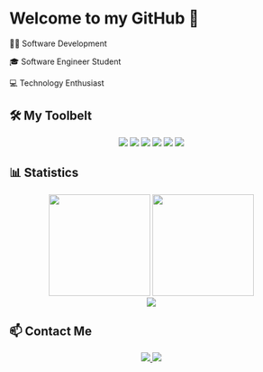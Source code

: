 # Welcome to my GitHub 👋

<div>
  <p>🧑‍💻 Software Development</p>
  <p>🎓 Software Engineer Student</p>
  <p>💻 Technology Enthusiast</p>
</div>

## 🛠️ My Toolbelt

<div align="center">
  <img src="https://img.shields.io/badge/HTML5-E34F26?style=for-the-badge&logo=html5&logoColor=white">
  <img src="https://img.shields.io/badge/CSS3-1572B6?style=for-the-badge&logo=css3&logoColor=white">
  <img src="https://img.shields.io/badge/JavaScript-F7DF1E?style=for-the-badge&logo=javascript&logoColor=black">
  <img src="https://img.shields.io/badge/PHP-777BB4?style=for-the-badge&logo=php&logoColor=white">
  <img src="https://img.shields.io/badge/MySQL-4479A1?style=for-the-badge&logo=mysql&logoColor=white">
  <img src="https://img.shields.io/badge/React-61DAFB?style=for-the-badge&logo=react&logoColor=black">
</div>

## 📊 Statistics

<div align="center">
  <img height="180em" src="https://github-readme-stats.vercel.app/api?username=gfloriano11&show_icons=true&theme=radical" />
  <img height="180em" src="https://github-readme-stats.vercel.app/api/top-langs/?username=gfloriano11&layout=compact&theme=radical" />
</div>
<div align="center">
  <img src="https://github-readme-streak-stats.herokuapp.com?user=gfloriano11&theme=radical"/>
</div>

## 📫 Contact Me

<div align="center">
  <a href="https://www.linkedin.com/in/gustavo-floriano-651990246/">
    <img src="https://img.shields.io/badge/-LinkedIn-0077B5?style=for-the-badge&logo=linkedin&logoColor=white" />
  </a>
  <a href="mailto:gflorianodev@gmail.com">
    <img src="https://img.shields.io/badge/-Email-D14836?style=for-the-badge&logo=gmail&logoColor=white" />
  </a>
</div>
